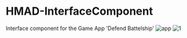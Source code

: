 # HMAD-InterfaceComponent
Interface component for the Game App 'Defend Battelship'
![app](https://cloud.githubusercontent.com/assets/11164898/6511261/b188832a-c391-11e4-8fe7-06aca2523f38.gif)
![1](https://cloud.githubusercontent.com/assets/11164898/6511509/5edd63c8-c393-11e4-8758-74123d95ba2e.png)
